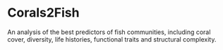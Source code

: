 # Corals2Fish
An analysis of the best predictors of fish communities, including coral cover, diversity, life histories, functional traits and structural complexity. 
